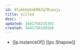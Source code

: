 ```yaml
---
id: 4TaAkUekmEM8Jq7Duaujy
title: killed
desc: ''
updated: 1641756215303
created: 1641756189169
---
```




- [[p.instanceOf]] [[pc.Shapow]]
